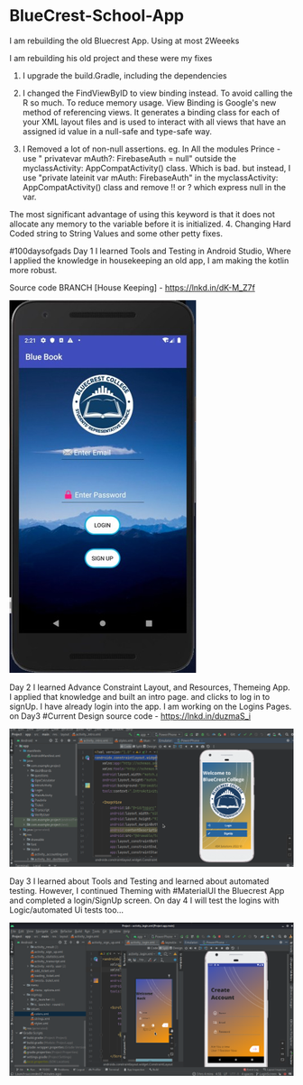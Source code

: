 # BlueCrest-School-App

I am rebuilding the old Bluecrest App. 
Using at most 2Weeeks

I am rebuilding his old project and these were my fixes
1. I upgrade the build.Gradle, including the dependencies

2. I changed the FindViewByID to view binding instead. To avoid calling the R so much. To reduce memory usage.
View Binding is Google's new method of referencing views. It generates a binding class for each of your XML layout files and is used to interact with all views that have an assigned id value in a null-safe and type-safe way.

3. I Removed a lot of non-null assertions. eg. In All the modules Prince - use " privatevar mAuth?: FirebaseAuth = null" outside the myclassActivity: AppCompatActivity() class. Which is bad. but instead, I use
"private lateinit var mAuth: FirebaseAuth" in the myclassActivity: AppCompatActivity() class and remove !! or ? which express null in the var.

The most significant advantage of using this keyword is that it does not allocate any memory to the variable before it is initialized.
4. Changing Hard Coded string to String Values and some other petty fixes.

#100daysofgads Day 1
I learned Tools and Testing in Android Studio, Where I applied the knowledge in housekeeping an old app, I am making the kotlin more robust.

Source code BRANCH [House Keeping] - https://lnkd.in/dK-M_Z7f

![](https://github.com/BraKoose/BlueCrest-School-App/blob/master/bluecrest%20.jpg)

Day 2
I learned Advance Constraint Layout, and Resources, Themeing App. I applied that knowledge and built an intro page. and clicks to log in to signUp. I have already login into the app.
I am working on the Logins Pages. on Day3
#Current Design 
source code - https://lnkd.in/duzmaS_i

![](https://github.com/BraKoose/BlueCrest-School-App/blob/master/bluecretNew.png)



Day 3
I learned about Tools and Testing and learned about automated testing. However, I continued Theming with #MaterialUI the Bluecrest App and completed a login/SignUp screen.
On day 4 I will test the logins with Logic/automated Ui tests too...

![](https://github.com/BraKoose/BlueCrest-School-App/blob/master/LoginBlu.png)
